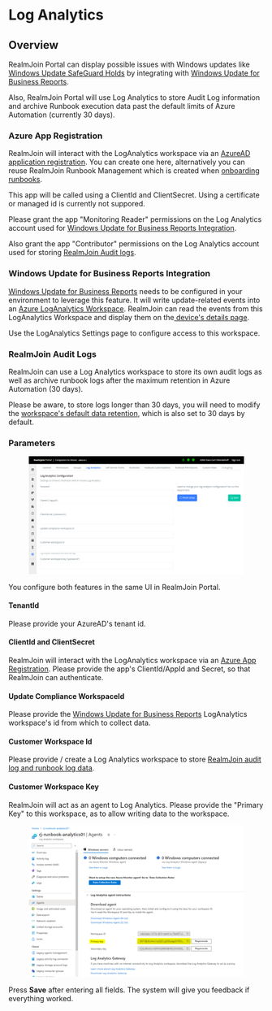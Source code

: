 # Log Analytics

## Overview

RealmJoin Portal can display possible issues with Windows updates like [Windows Update SafeGuard Holds](https://docs.microsoft.com/en-us/windows/deployment/update/safeguard-holds) by integrating with [Windows Update for Business Reports](https://learn.microsoft.com/en-us/windows/deployment/update/wufb-reports-overview).

Also, RealmJoin Portal will use Log Analytics to store Audit Log information and archive Runbook execution data past the default limits of Azure Automation (currently 30 days).

### Azure App Registration

RealmJoin will interact with the LogAnalytics workspace via an [AzureAD application registration](https://docs.microsoft.com/en-us/azure/active-directory/develop/app-objects-and-service-principals). You can create one here, alternatively you can reuse RealmJoin Runbook Management which is created when [onboarding runbooks](../onboarding/connecting-azure-automation/).

This app will be called using a ClientId and ClientSecret. Using a certificate or managed id is currently not suppored.

Please grant the app "Monitoring Reader" permissions on the Log Analytics account used for [Windows Update for Business Reports Integration](log-analytics.md#windows-update-for-business-reports-integration).

Also grant the app "Contributor" permissions on the Log Analytics account used for storing [RealmJoin Audit logs](log-analytics.md#realmjoin-audit-logs).

### Windows Update for Business Reports Integration

[Windows Update for Business Reports](https://learn.microsoft.com/en-us/windows/deployment/update/wufb-reports-overview) needs to be configured in your environment to leverage this feature. It will write update-related events into an [Azure LogAnalytics Workspace](https://docs.microsoft.com/en-us/azure/azure-monitor/logs/log-analytics-overview). RealmJoin can read the events from this LogAnalytics Workspace and display them on the[ device's details page](../user-group-device-management/device-list/device-details.md).

Use the LogAnalytics Settings page to configure access to this workspace.&#x20;

### RealmJoin Audit Logs

RealmJoin can use a Log Analytics workspace to store its own audit logs as well as archive runbook logs after the maximum retention in Azure Automation (30 days).&#x20;

Please be aware, to store logs longer than 30 days, you will need to modify the [workspace's default data retention](https://learn.microsoft.com/en-us/azure/azure-monitor/logs/data-retention-archive?tabs=portal-1%2Cportal-2), which is also set to 30 days by default.&#x20;

### Parameters

<figure><img src="../.gitbook/assets/image (18).png" alt=""><figcaption></figcaption></figure>

You configure both features in the same UI in RealmJoin Portal.

#### TenantId

Please provide your AzureAD's tenant id.

#### ClientId and ClientSecret

RealmJoin will interact with the LogAnalytics workspace via an [Azure App Registration](log-analytics.md#azure-app-registration). Please provide the app's ClientId/AppId and Secret, so that RealmJoin can authenticate.

#### Update Compliance WorkspaceId

Please provide the [Windows Update for Business Reports](log-analytics.md#windows-update-for-business-reports-integration) LogAnalytics workspace's id from which to collect data.

#### Customer Workspace Id

Please provide / create a Log Analytics workspace to store [RealmJoin audit log and runbook log data](log-analytics.md#realmjoin-audit-logs).

#### Customer Workspace Key

RealmJoin will act as an agent to Log Analytics. Please provide the "Primary Key" to this workspace, as to allow writing data to the workspace.

<figure><img src="../.gitbook/assets/image (20).png" alt=""><figcaption></figcaption></figure>

Press **Save** after entering all fields. The system will give you feedback if everything worked.
